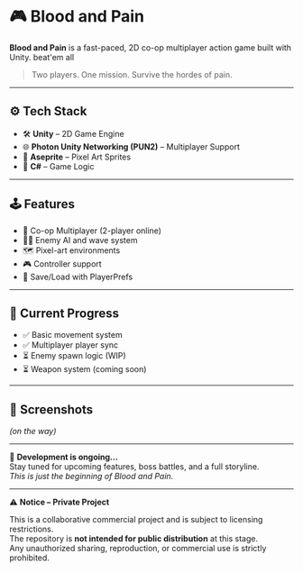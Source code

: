 # 🎮 Blood and Pain

**Blood and Pain** is a fast-paced, 2D co-op multiplayer action game built with Unity.
beat'em all

> Two players. One mission. Survive the hordes of pain.

---

## ⚙️ Tech Stack

- 🛠 **Unity** – 2D Game Engine  
- 🌐 **Photon Unity Networking (PUN2)** – Multiplayer Support  
- 🎨 **Aseprite** – Pixel Art Sprites  
- 🧠 **C#** – Game Logic  

---

## 🕹 Features

- 🔫 Co-op Multiplayer (2-player online)  
- 🧟‍♂️ Enemy AI and wave system  
- 🗺 Pixel-art environments  
- 🎮 Controller support  
- 💾 Save/Load with PlayerPrefs  

---

## 🚧 Current Progress

- ✅ Basic movement system  
- ✅ Multiplayer player sync  
- ⏳ Enemy spawn logic (WIP)  
- ⏳ Weapon system (coming soon)  

---

## 📸 Screenshots

*(on the way)*

---

🚧 **Development is ongoing...**  
Stay tuned for upcoming features, boss battles, and a full storyline.  
_This is just the beginning of Blood and Pain._


---

⚠️ **Notice – Private Project**

This is a collaborative commercial project and is subject to licensing restrictions.  
The repository is **not intended for public distribution** at this stage.  
Any unauthorized sharing, reproduction, or commercial use is strictly prohibited.
